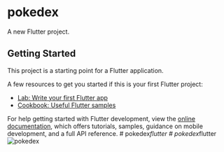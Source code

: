 # pokedex

A new Flutter project.

## Getting Started

This project is a starting point for a Flutter application.

A few resources to get you started if this is your first Flutter project:

- [Lab: Write your first Flutter app](https://docs.flutter.dev/get-started/codelab)
- [Cookbook: Useful Flutter samples](https://docs.flutter.dev/cookbook)

For help getting started with Flutter development, view the
[online documentation](https://docs.flutter.dev/), which offers tutorials,
samples, guidance on mobile development, and a full API reference.
#   p o k e d e x _ f l u t t e r 
 
 #   p o k e d e x _ f l u t t e r 
 
![pokedex](https://github.com/user-attachments/assets/3f8fe00c-0f3a-4b29-99d2-c27f63dfb1cb)

